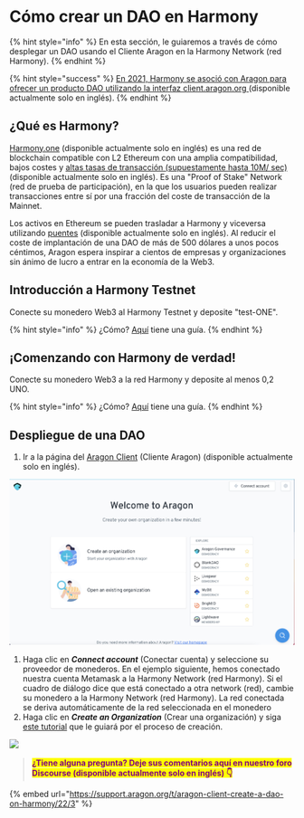 # Cómo crear un DAO en Harmony

{% hint style="info" %}
En esta sección, le guiaremos a través de cómo desplegar un DAO usando el Cliente Aragon en la Harmony Network (red Harmony).
{% endhint %}

{% hint style="success" %}
[En 2021, Harmony se asoció con Aragon para ofrecer un producto DAO utilizando la interfaz client.aragon.org ](https://blog.aragon.org/aragon-client-deployed-on-harmony/)(disponible actualmente solo en inglés).
{% endhint %}

## ¿Qué es Harmony?

[Harmony.one](https://www.harmony.one) (disponible actualmente solo en inglés) es una red de blockchain compatible con L2 Ethereum con una amplia compatibilidad, bajos costes y [altas tasas de transacción (supuestamente hasta 10M/ sec)](https://medium.com/@aervinaervin/harmony-10million-transactions-per-second-e8161b7b7f61) (disponible actualmente solo en inglés). Es una "Proof of Stake" Network (red de prueba de participación), en la que los usuarios pueden realizar transacciones entre sí por una fracción del coste de transacción de la Mainnet.&#x20;

Los activos en Ethereum se pueden trasladar a Harmony y viceversa utilizando [puentes](https://docs.harmony.one/home/general/horizon-bridge/bridging-eth-one) (disponible actualmente solo en inglés). Al reducir el coste de implantación de una DAO de más de 500 dólares a unos pocos céntimos, Aragon espera inspirar a cientos de empresas y organizaciones sin ánimo de lucro a entrar en la economía de la Web3.

## Introducción a Harmony Testnet

Conecte su monedero Web3 al Harmony Testnet y deposite "test-ONE".

{% hint style="info" %}
¿Cómo? [Aquí](../set-up-metamask/getting-started-with-harmony-testnet.md) tiene una guía.
{% endhint %}

## ¡Comenzando con Harmony de verdad!

Conecte su monedero Web3 a la red Harmony y deposite al menos 0,2 UNO.

{% hint style="info" %}
¿Cómo? [Aquí](../set-up-metamask/getting-started-with-harmony.md) tiene una guía.
{% endhint %}

## Despliegue de una DAO

1. Ir a la página del [Aragon Client](https://client.aragon.org/#/) (Cliente Aragon) (disponible actualmente solo en inglés).

![](../../.gitbook/assets/file-WwpvtTSvLt.png)

1. Haga clic en _**Connect account**_ (Conectar cuenta) y seleccione su proveedor de monederos. En el ejemplo siguiente, hemos conectado nuestra cuenta Metamask a la Harmony Network (red Harmony). Si el cuadro de diálogo dice que está conectado a otra network (red), cambie su monedero a la Harmony Network (red Harmony). La red conectada se deriva automáticamente de la red seleccionada en el monedero
2. Haga clic en _**Create an Organization**_ (Crear una organización) y siga [este tutorial](how-to-create-a-dao-using-aragon-client/) que le guiará por el proceso de creación.

![](https://d33v4339jhl8k0.cloudfront.net/docs/assets/5c98a4fe0428633d2cf3fcf7/images/61db019ca6a5ee76d8a2e9cd/file-xKHkRPU0F6.png)

> <mark style="color:purple;">**¿Tiene alguna pregunta? Deje sus comentarios aquí en nuestro foro Discourse (disponible actualmente solo en inglés) 👇**</mark>

{% embed url="https://support.aragon.org/t/aragon-client-create-a-dao-on-harmony/22/3" %}
